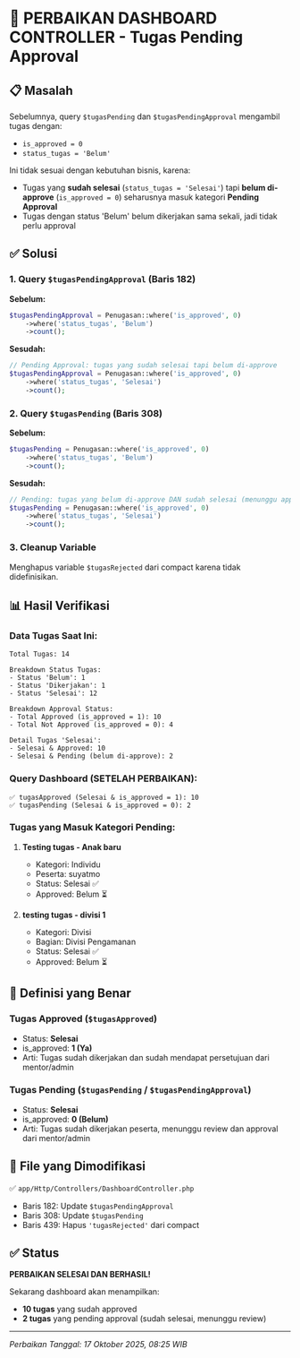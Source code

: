 # 🔧 PERBAIKAN DASHBOARD CONTROLLER - Tugas Pending Approval

## 📋 Masalah

Sebelumnya, query `$tugasPending` dan `$tugasPendingApproval` mengambil tugas dengan:

- `is_approved = 0`
- `status_tugas = 'Belum'`

Ini tidak sesuai dengan kebutuhan bisnis, karena:

- Tugas yang **sudah selesai** (`status_tugas = 'Selesai'`) tapi **belum di-approve** (`is_approved = 0`) seharusnya masuk kategori **Pending Approval**
- Tugas dengan status 'Belum' belum dikerjakan sama sekali, jadi tidak perlu approval

## ✅ Solusi

### 1. Query `$tugasPendingApproval` (Baris 182)

**Sebelum:**

```php
$tugasPendingApproval = Penugasan::where('is_approved', 0)
    ->where('status_tugas', 'Belum')
    ->count();
```

**Sesudah:**

```php
// Pending Approval: tugas yang sudah selesai tapi belum di-approve
$tugasPendingApproval = Penugasan::where('is_approved', 0)
    ->where('status_tugas', 'Selesai')
    ->count();
```

### 2. Query `$tugasPending` (Baris 308)

**Sebelum:**

```php
$tugasPending = Penugasan::where('is_approved', 0)
    ->where('status_tugas', 'Belum')
    ->count();
```

**Sesudah:**

```php
// Pending: tugas yang belum di-approve DAN sudah selesai (menunggu approval)
$tugasPending = Penugasan::where('is_approved', 0)
    ->where('status_tugas', 'Selesai')
    ->count();
```

### 3. Cleanup Variable

Menghapus variable `$tugasRejected` dari compact karena tidak didefinisikan.

## 📊 Hasil Verifikasi

### Data Tugas Saat Ini:

```
Total Tugas: 14

Breakdown Status Tugas:
- Status 'Belum': 1
- Status 'Dikerjakan': 1
- Status 'Selesai': 12

Breakdown Approval Status:
- Total Approved (is_approved = 1): 10
- Total Not Approved (is_approved = 0): 4

Detail Tugas 'Selesai':
- Selesai & Approved: 10
- Selesai & Pending (belum di-approve): 2
```

### Query Dashboard (SETELAH PERBAIKAN):

```
✅ tugasApproved (Selesai & is_approved = 1): 10
✅ tugasPending (Selesai & is_approved = 0): 2
```

### Tugas yang Masuk Kategori Pending:

1. **Testing tugas - Anak baru**
    - Kategori: Individu
    - Peserta: suyatmo
    - Status: Selesai ✅
    - Approved: Belum ⏳

2. **testing tugas - divisi 1**
    - Kategori: Divisi
    - Bagian: Divisi Pengamanan
    - Status: Selesai ✅
    - Approved: Belum ⏳

## 🎯 Definisi yang Benar

### Tugas Approved (`$tugasApproved`)

- Status: **Selesai**
- is_approved: **1 (Ya)**
- Arti: Tugas sudah dikerjakan dan sudah mendapat persetujuan dari mentor/admin

### Tugas Pending (`$tugasPending` / `$tugasPendingApproval`)

- Status: **Selesai**
- is_approved: **0 (Belum)**
- Arti: Tugas sudah dikerjakan peserta, menunggu review dan approval dari mentor/admin

## 📁 File yang Dimodifikasi

✅ `app/Http/Controllers/DashboardController.php`

- Baris 182: Update `$tugasPendingApproval`
- Baris 308: Update `$tugasPending`
- Baris 439: Hapus `'tugasRejected'` dari compact

## ✅ Status

**PERBAIKAN SELESAI DAN BERHASIL!**

Sekarang dashboard akan menampilkan:

- **10 tugas** yang sudah approved
- **2 tugas** yang pending approval (sudah selesai, menunggu review)

---

_Perbaikan Tanggal: 17 Oktober 2025, 08:25 WIB_
